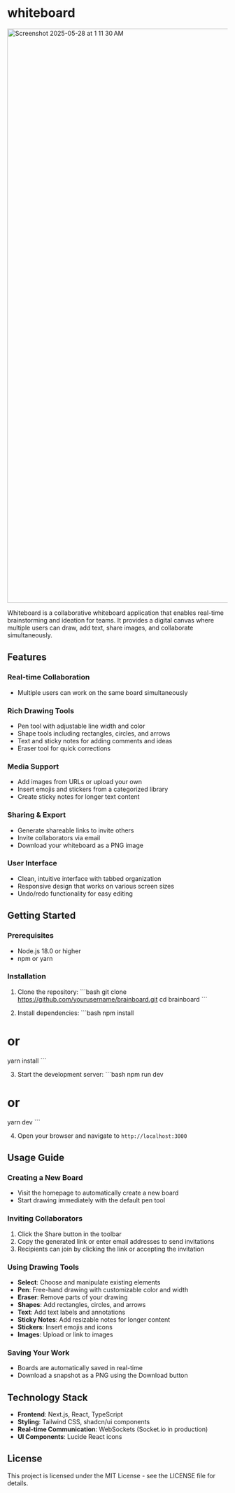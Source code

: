 # whiteboard
<img width="1309" alt="Screenshot 2025-05-28 at 1 11 30 AM" src="https://github.com/user-attachments/assets/e374309d-1c03-4754-a631-f52972294e15" />

Whiteboard is a collaborative whiteboard application that enables real-time brainstorming and ideation for teams. It provides a digital canvas where multiple users can draw, add text, share images, and collaborate simultaneously.

## Features

### Real-time Collaboration
- Multiple users can work on the same board simultaneously

### Rich Drawing Tools
- Pen tool with adjustable line width and color
- Shape tools including rectangles, circles, and arrows
- Text and sticky notes for adding comments and ideas
- Eraser tool for quick corrections

### Media Support
- Add images from URLs or upload your own
- Insert emojis and stickers from a categorized library
- Create sticky notes for longer text content

### Sharing & Export
- Generate shareable links to invite others
- Invite collaborators via email
- Download your whiteboard as a PNG image

### User Interface
- Clean, intuitive interface with tabbed organization
- Responsive design that works on various screen sizes
- Undo/redo functionality for easy editing

## Getting Started

### Prerequisites
- Node.js 18.0 or higher
- npm or yarn

### Installation

1. Clone the repository:
\`\`\`bash
git clone https://github.com/yourusername/brainboard.git
cd brainboard
\`\`\`

2. Install dependencies:
\`\`\`bash
npm install
# or
yarn install
\`\`\`

3. Start the development server:
\`\`\`bash
npm run dev
# or
yarn dev
\`\`\`

4. Open your browser and navigate to `http://localhost:3000`

## Usage Guide

### Creating a New Board
- Visit the homepage to automatically create a new board
- Start drawing immediately with the default pen tool

### Inviting Collaborators
1. Click the Share button in the toolbar
2. Copy the generated link or enter email addresses to send invitations
3. Recipients can join by clicking the link or accepting the invitation

### Using Drawing Tools
- **Select**: Choose and manipulate existing elements
- **Pen**: Free-hand drawing with customizable color and width
- **Eraser**: Remove parts of your drawing
- **Shapes**: Add rectangles, circles, and arrows
- **Text**: Add text labels and annotations
- **Sticky Notes**: Add resizable notes for longer content
- **Stickers**: Insert emojis and icons
- **Images**: Upload or link to images

### Saving Your Work
- Boards are automatically saved in real-time
- Download a snapshot as a PNG using the Download button

## Technology Stack

- **Frontend**: Next.js, React, TypeScript
- **Styling**: Tailwind CSS, shadcn/ui components
- **Real-time Communication**: WebSockets (Socket.io in production)
- **UI Components**: Lucide React icons

## License

This project is licensed under the MIT License - see the LICENSE file for details.
